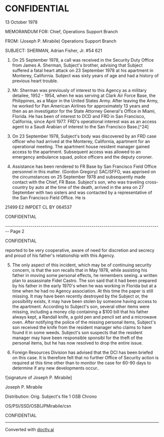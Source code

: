 # CONFIDENTIAL

13 October 1978

MEMORANDUM FOR: Chief, Operations Support Branch

FROM: (Joseph P. Mirabile)
Operations Support Branch

SUBJECT: SHERMAN, Adrian Fisher, Jr. #54 621

1. On 25 September 1978, a call was received in the Security Duty Office from James A. Sherman, Subject's brother, advising that Subject suffered a fatal heart attack on 23 September 1978 at his apartment in Monterey, California. Subject was sixty years of age and had a history of previous heart trouble.

2. Mr. Sherman was previously of interest to this Agency as a military detailee, 1952 - 1954, when he was serving at Clark Air Force Base, the Philippines, as a Major in the United States Army. After leaving the Army, he worked for Pan American Airlines for approximately 13 years and then as an investigator for the State Attorney General's Office in Miami, Florida. He has been of interest to DCD and FRD in San Francisco, California, since April 1977. FRD's operational interest was as an access agent to a Saudi Arabian of interest to the San Francisco Base.[^24]

3. On 23 September 1978, Subject's body was discovered by an FRD case officer who had arrived at the Monterey, California, apartment for an operational meeting. The apartment house resident manager gained access to the apartment. Subsequent access was allowed to an emergency ambulance squad, police officers and the deputy coroner.

4. Assistance has been rendered to FR Base by San Francisco Field Office personnel in this matter. (Gordon Gregory) SAC/SFFO, was apprised on the circumstances on 25 September 1978 and subsequently made contact with the Chief, FR Base. Subject's son, who was traveling cross- country by auto at the time of the death, arrived in the area on 27 September with two sisters and was contacted by a representative of the San Francisco Field Office. He is

21499
E2 IMPDET
CL BY 064537

CONFIDENTIAL


-------------------------------------------------------------------------------- Page 2

CONFIDENTIAL

reported to be very cooperative, aware of need for discretion and secrecy and proud of his father's relationship with this Agency.

5. The only aspect of this incident, which may be of continuing security concern, is that the son recalls that in May 1978, while assisting his father in moving some personal effects, he remembers seeing. a written plan to assassinate Fidel Castro. The son said that it had been prepared by his father in the early 1970's when he was working in Florida but at a time when he had no Agency association. At this time the paper is still missing. It may have been recently destroyed by the Subject or, the possibility exists, it may have been stolen by someone having access to the apartment. According to Subject's son, several other items were missing, including a money clip containing a $100 bill that his father always kept, a Randall knife, a gold pen and pencil set and a microwave oven. After notifying the police of the missing personal items, Subject's son received the knife from the resident manager who claims to have found it in some weeds. Subject's son suspects that the resident manager may have been responsible sponsibl for the theft of the personal items, but he has now resolved to drop the entire issue.

6. Foreign Resources Division has advised that the DCI has been briefed on this case. It is therefore felt that no further Office of Security action is required at this time other than to monitor the case for 60-90 days to determine if any new developments occur..

![signature of Joseph P. Mirabile]

Joseph P. Mirabile

Distribution:
Orig. Subject's file
1 OSB Chrono

OS/PSI/SSD/OSB(JPMirabile/csn

CONFIDENTIAL


---
Converted with [doctly.ai](https://doctly.ai)